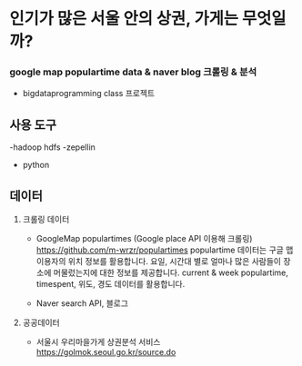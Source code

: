# 인기가 많은 서울 안의 상권, 가게는 무엇일까?
### google map populartime data & naver blog 크롤링 & 분석
- bigdataprogramming class 프로젝트

## 사용 도구
-hadoop hdfs
-zepellin
- python

## 데이터
1. 크롤링 데이터
    - GoogleMap populartimes (Google place API 이용해 크롤링) 
    https://github.com/m-wrzr/populartimes
    populartime 데이터는 구글 맵 이용자의 위치 정보를 활용합니다. 요일, 시간대 별로 얼마나 많은 사람들이 장소에 머물렀는지에 대한 정보를 제공합니다.
    current & week populartime, timespent, 위도, 경도 데이터를 활용합니다.

    - Naver search API, 블로그

2. 공공데이터
    - 서울시 우리마을가게 상권분석 서비스
    https://golmok.seoul.go.kr/source.do

